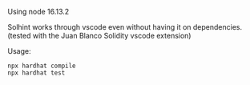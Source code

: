 Using node 16.13.2

Solhint works through vscode even without having it on dependencies. (tested with the Juan Blanco Solidity vscode extension)

Usage:
```
npx hardhat compile
npx hardhat test
```